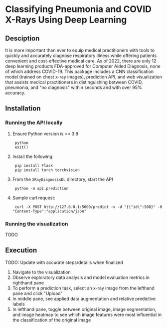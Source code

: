 # Classifying Pneumonia and COVID X-Rays Using Deep Learning

## Desciption
It is more important than ever to equip medical practitioners with tools to quickly and accurately diagnose respiratory illness while offering patients convenient and cost-effective medical care. As of 2022, there are only 12 deep learning products FDA-approved for Computer Aided Diagnosis, none of which address COVID-19. This package includes a CNN classification model (trained on chest x-ray images), prediction API, and web visualization that assists medical practitioners in distinguishing between COVID, pneumonia, and "no diagnosis" within seconds and with over 95% accuracy. 

## Installation
### Running the API locally
1. Ensure Python version is >= 3.8

        python 
        exit()

2. Install the following

        pip install Flask
        pip install torch torchvision
		
3. From the `XRayDiagnosisDL` directory, start the API

        python -m api.prediction

4. Sample curl request:

        curl -X POST http://127.0.0.1:5000/predict -v -d "{\"id\":500}" -H "Content-Type":"application/json"

### Running the visualization
TODO

## Execution
TODO: Update with accurate steps/details when finalized
1. Navigate to the visualization
2. Observe exploratory data analysis and model evaluation metrics in righthand pane
3. To perform a prediction task, select an x-ray image from the lefthand pane and click "Upload"
4. In middle pane, see applied data augmentation and relative predictive labels
5. In lefthand pane, toggle between original image, image segmentation, and image heatmap to see which image features were most influential in the classification of the original image
